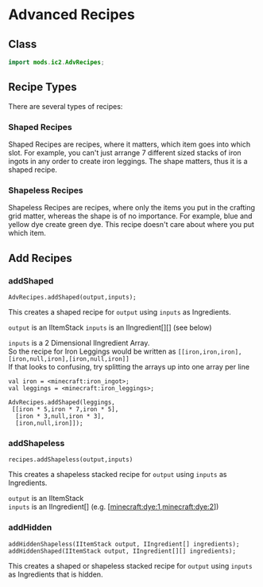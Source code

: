 # Advanced Recipes

## Class

```java
import mods.ic2.AdvRecipes;
```

## Recipe Types
There are several types of recipes:

### Shaped Recipes
Shaped Recipes are recipes, where it matters, which item goes into which slot.
For example, you can't just arrange 7 different sized stacks of iron ingots in any order to create iron leggings. The shape matters, thus it is a shaped recipe.

### Shapeless Recipes
Shapeless Recipes are recipes, where only the items you put in the crafting grid matter, whereas the shape is of no importance.
For example, blue and yellow dye create green dye. This recipe doesn't care about where you put which item.

## Add Recipes

### addShaped
```zenscript
AdvRecipes.addShaped(output,inputs);
```

This creates a shaped recipe for `output` using `inputs` as Ingredients.

`output` is an IItemStack 
`inputs` is an IIngredient[][] (see below)

`inputs` is a 2 Dimensional IIngredient Array.  
So the recipe for Iron Leggings would be written as `[[iron,iron,iron],[iron,null,iron],[iron,null,iron]]`  
If that looks to confusing, try splitting the arrays up into one array per line
```zenscript
val iron = <minecraft:iron_ingot>;
val leggings = <minecraft:iron_leggings>;

AdvRecipes.addShaped(leggings,
 [[iron * 5,iron * 7,iron * 5],
  [iron * 3,null,iron * 3],
  [iron,null,iron]]);
```

### addShapeless
```zenscript
recipes.addShapeless(output,inputs)
```

This creates a shapeless stacked recipe for `output` using `inputs` as Ingredients.

`output` is an IItemStack  
`inputs` is an IIngredient[]  (e.g. [<minecraft:dye:1>,<minecraft:dye:2>])

### addHidden
```zenscript
addHiddenShapeless(IItemStack output, IIngredient[] ingredients);
addHiddenShaped(IItemStack output, IIngredient[][] ingredients);
```

This creates a shaped or shapeless stacked recipe for `output` using `inputs` as Ingredients that is hidden. 